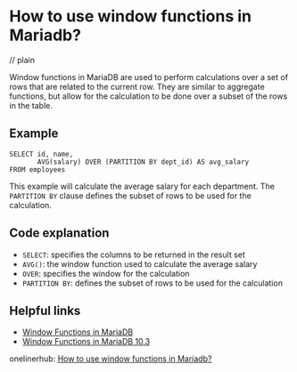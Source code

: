 # How to use window functions in Mariadb?
// plain

Window functions in MariaDB are used to perform calculations over a set of rows that are related to the current row. They are similar to aggregate functions, but allow for the calculation to be done over a subset of the rows in the table.

## Example


```
SELECT id, name,
       AVG(salary) OVER (PARTITION BY dept_id) AS avg_salary
FROM employees
```

This example will calculate the average salary for each department. The `PARTITION BY` clause defines the subset of rows to be used for the calculation.

## Code explanation


- `SELECT`: specifies the columns to be returned in the result set
- `AVG()`: the window function used to calculate the average salary
- `OVER`: specifies the window for the calculation
- `PARTITION BY`: defines the subset of rows to be used for the calculation

## Helpful links

- [Window Functions in MariaDB](https://mariadb.com/kb/en/library/window-functions/)
- [Window Functions in MariaDB 10.3](https://mariadb.com/kb/en/library/window-functions-in-mariadb-103/)

onelinerhub: [How to use window functions in Mariadb?](https://onelinerhub.com/mariadb/how-to-use-window-functions-in-mariadb)